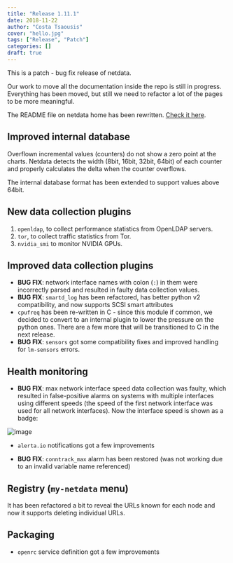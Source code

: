 ```yaml
---
title: "Release 1.11.1"
date: 2018-11-22
author: "Costa Tsaousis"
cover: "hello.jpg"
tags: ["Release", "Patch"]
categories: []
draft: true
---
```


This is a patch - bug fix release of netdata.

Our work to move all the documentation inside the repo is still in progress. Everything has been moved, but still we need to refactor a lot of the pages to be more meaningful.

The README file on netdata home has been rewritten. [Check it here](https://github.com/netdata/netdata#netdata----).

## Improved internal database

Overflown incremental values (counters) do not show a zero point at the charts. Netdata detects the width (8bit, 16bit, 32bit, 64bit) of each counter and properly calculates the delta when the counter overflows.

The internal database format has been extended to support values above 64bit.

## New data collection plugins

1. `openldap`, to collect performance statistics from OpenLDAP servers.
2. `tor`, to collect traffic statistics from Tor.
3. `nvidia_smi` to monitor NVIDIA GPUs.

## Improved data collection plugins

- **BUG FIX**: network interface names with colon (`:`) in them were incorrectly parsed and resulted in faulty data collection values.
- **BUG FIX**: `smartd_log` has been refactored, has better python v2 compatibility, and now supports SCSI smart attributes
- `cpufreq` has been re-written in C - since this module if common, we decided to convert to an internal plugin to lower the pressure on the python ones. There are a few more that will be transitioned to C in the next release.
- **BUG FIX**: `sensors` got some compatibility fixes and improved handling for `lm-sensors` errors.

## Health monitoring

- **BUG FIX**: max network interface speed data collection was faulty, which resulted in false-positive alarms on systems with multiple interfaces using different speeds (the speed of the first network interface was used for all network interfaces). Now the interface speed is shown as a badge:

![image](https://user-images.githubusercontent.com/2662304/48292282-610e2b00-e482-11e8-95e6-478094160f4f.png)

- `alerta.io` notifications got a few improvements

- **BUG FIX**: `conntrack_max` alarm has been restored (was not working due to an invalid variable name referenced)

## Registry (`my-netdata` menu)

It has been refactored a bit to reveal the URLs known for each node and now it supports deleting individual URLs.

## Packaging

- `openrc` service definition got a few improvements
